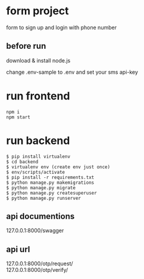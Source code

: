 # form project

form to sign up and login with phone number

## before run
download & install node.js

change .env-sample to .env and set your sms api-key

# run frontend

```
npm i
npm start
```

# run backend

```
$ pip install virtualenv
$ cd backend
$ virtualenv env (create env just once)
$ env/scripts/activate
$ pip install -r requirements.txt
$ python manage.py makemigrations
$ python manage.py migrate
$ python manage.py createsuperuser
$ python manage.py runserver
```

## api documentions

127.0.0.1:8000/swagger

## api url

127.0.0.1:8000/otp/request/ <br />
127.0.0.1:8000/otp/verify/
